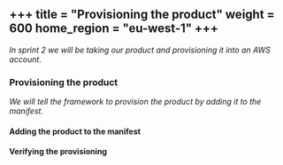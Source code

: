+++
title = "Provisioning the product"
weight = 600
home_region = "eu-west-1"
+++
---


_In sprint 2 we will be taking our product and provisioning it into an AWS account._

### Provisioning the product

_We will tell the framework to provision the product by adding it to the manifest._

#### Adding the product to the manifest



#### Verifying the provisioning

